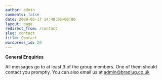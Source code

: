 ```yaml
---
author: admin
comments: false
date: 2009-06-17 14:40:05+00:00
layout: page
redirect_from: /contact
slug: contact
title: Contact
wordpress_id: 20
---
```


**General Enquiries**

All messages go to at least 3 of the group members. One of them should contact you promptly.
You can also email us at admin@bradlug.co.uk

